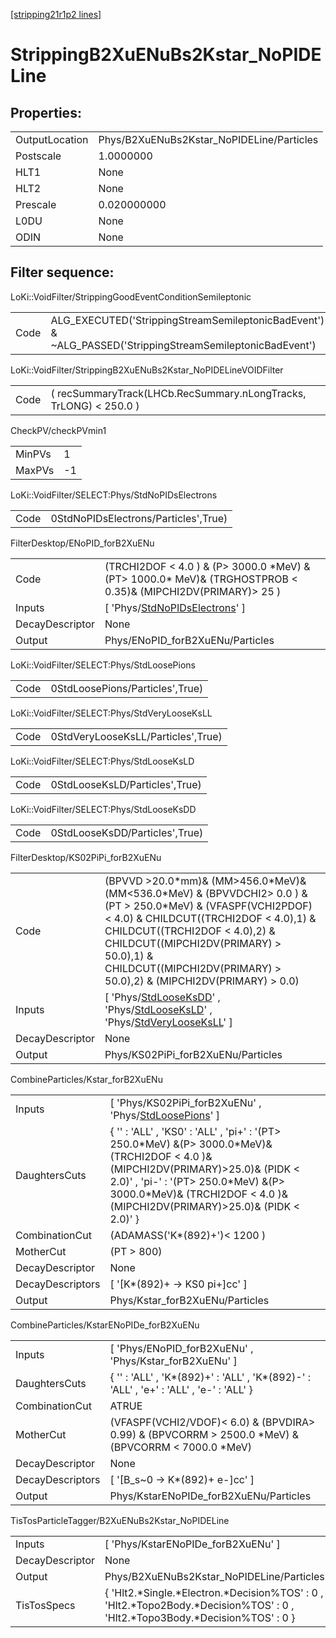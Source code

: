 [[stripping21r1p2 lines]](./stripping21r1p2-index)

# StrippingB2XuENuBs2Kstar_NoPIDELine

## Properties:

|                |                                           |
|----------------|-------------------------------------------|
| OutputLocation | Phys/B2XuENuBs2Kstar_NoPIDELine/Particles |
| Postscale      | 1.0000000                                 |
| HLT1           | None                                      |
| HLT2           | None                                      |
| Prescale       | 0.020000000                               |
| L0DU           | None                                      |
| ODIN           | None                                      |

## Filter sequence:

LoKi::VoidFilter/StrippingGoodEventConditionSemileptonic

|      |                                                                                                          |
|------|----------------------------------------------------------------------------------------------------------|
| Code | ALG_EXECUTED('StrippingStreamSemileptonicBadEvent') & ~ALG_PASSED('StrippingStreamSemileptonicBadEvent') |

LoKi::VoidFilter/StrippingB2XuENuBs2Kstar_NoPIDELineVOIDFilter

|      |                                                                   |
|------|-------------------------------------------------------------------|
| Code | ( recSummaryTrack(LHCb.RecSummary.nLongTracks, TrLONG) \< 250.0 ) |

CheckPV/checkPVmin1

|        |     |
|--------|-----|
| MinPVs | 1   |
| MaxPVs | -1  |

LoKi::VoidFilter/SELECT:Phys/StdNoPIDsElectrons

|      |                                      |
|------|--------------------------------------|
| Code | 0StdNoPIDsElectrons/Particles',True) |

FilterDesktop/ENoPID_forB2XuENu

|                 |                                                                                                                   |
|-----------------|-------------------------------------------------------------------------------------------------------------------|
| Code            | (TRCHI2DOF \< 4.0 ) & (P\> 3000.0 \*MeV) & (PT\> 1000.0\* MeV)& (TRGHOSTPROB \< 0.35)& (MIPCHI2DV(PRIMARY)\> 25 ) |
| Inputs          | [ 'Phys/[StdNoPIDsElectrons](./stripping21r1p2-commonparticles-stdnopidselectrons)' ]                           |
| DecayDescriptor | None                                                                                                              |
| Output          | Phys/ENoPID_forB2XuENu/Particles                                                                                  |

LoKi::VoidFilter/SELECT:Phys/StdLoosePions

|      |                                 |
|------|---------------------------------|
| Code | 0StdLoosePions/Particles',True) |

LoKi::VoidFilter/SELECT:Phys/StdVeryLooseKsLL

|      |                                    |
|------|------------------------------------|
| Code | 0StdVeryLooseKsLL/Particles',True) |

LoKi::VoidFilter/SELECT:Phys/StdLooseKsLD

|      |                                |
|------|--------------------------------|
| Code | 0StdLooseKsLD/Particles',True) |

LoKi::VoidFilter/SELECT:Phys/StdLooseKsDD

|      |                                |
|------|--------------------------------|
| Code | 0StdLooseKsDD/Particles',True) |

FilterDesktop/KS02PiPi_forB2XuENu

|                 |                                                                                                                                                                                                                                                                                                                    |
|-----------------|--------------------------------------------------------------------------------------------------------------------------------------------------------------------------------------------------------------------------------------------------------------------------------------------------------------------|
| Code            | (BPVVD \>20.0\*mm)& (MM\>456.0\*MeV)&(MM\<536.0\*MeV) & (BPVVDCHI2\> 0.0 ) & (PT \> 250.0\*MeV) & (VFASPF(VCHI2PDOF) \< 4.0) & CHILDCUT((TRCHI2DOF \< 4.0),1) & CHILDCUT((TRCHI2DOF \< 4.0),2) & CHILDCUT((MIPCHI2DV(PRIMARY) \> 50.0),1) & CHILDCUT((MIPCHI2DV(PRIMARY) \> 50.0),2) & (MIPCHI2DV(PRIMARY) \> 0.0) |
| Inputs          | [ 'Phys/[StdLooseKsDD](./stripping21r1p2-commonparticles-stdlooseksdd)' , 'Phys/[StdLooseKsLD](./stripping21r1p2-commonparticles-stdlooseksld)' , 'Phys/[StdVeryLooseKsLL](./stripping21r1p2-commonparticles-stdverylooseksll)' ]                                                                                |
| DecayDescriptor | None                                                                                                                                                                                                                                                                                                               |
| Output          | Phys/KS02PiPi_forB2XuENu/Particles                                                                                                                                                                                                                                                                                 |

CombineParticles/Kstar_forB2XuENu

|                  |                                                                                                                                                                                                                                                                  |
|------------------|------------------------------------------------------------------------------------------------------------------------------------------------------------------------------------------------------------------------------------------------------------------|
| Inputs           | [ 'Phys/KS02PiPi_forB2XuENu' , 'Phys/[StdLoosePions](./stripping21r1p2-commonparticles-stdloosepions)' ]                                                                                                                                                       |
| DaughtersCuts    | { '' : 'ALL' , 'KS0' : 'ALL' , 'pi+' : '(PT\> 250.0\*MeV) &(P\> 3000.0\*MeV)& (TRCHI2DOF \< 4.0 )& (MIPCHI2DV(PRIMARY)\>25.0)& (PIDK \< 2.0)' , 'pi-' : '(PT\> 250.0\*MeV) &(P\> 3000.0\*MeV)& (TRCHI2DOF \< 4.0 )& (MIPCHI2DV(PRIMARY)\>25.0)& (PIDK \< 2.0)' } |
| CombinationCut   | (ADAMASS('K\*(892)+')\< 1200 )                                                                                                                                                                                                                                   |
| MotherCut        | (PT \> 800)                                                                                                                                                                                                                                                      |
| DecayDescriptor  | None                                                                                                                                                                                                                                                             |
| DecayDescriptors | [ '[K\*(892)+ -\> KS0 pi+]cc' ]                                                                                                                                                                                                                              |
| Output           | Phys/Kstar_forB2XuENu/Particles                                                                                                                                                                                                                                  |

CombineParticles/KstarENoPIDe_forB2XuENu

|                  |                                                                                                         |
|------------------|---------------------------------------------------------------------------------------------------------|
| Inputs           | [ 'Phys/ENoPID_forB2XuENu' , 'Phys/Kstar_forB2XuENu' ]                                                |
| DaughtersCuts    | { '' : 'ALL' , 'K\*(892)+' : 'ALL' , 'K\*(892)-' : 'ALL' , 'e+' : 'ALL' , 'e-' : 'ALL' }                |
| CombinationCut   | ATRUE                                                                                                   |
| MotherCut        | (VFASPF(VCHI2/VDOF)\< 6.0) & (BPVDIRA\> 0.99) & (BPVCORRM \> 2500.0 \*MeV) & (BPVCORRM \< 7000.0 \*MeV) |
| DecayDescriptor  | None                                                                                                    |
| DecayDescriptors | [ '[B_s~0 -\> K\*(892)+ e-]cc' ]                                                                    |
| Output           | Phys/KstarENoPIDe_forB2XuENu/Particles                                                                  |

TisTosParticleTagger/B2XuENuBs2Kstar_NoPIDELine

|                 |                                                                                                                                   |
|-----------------|-----------------------------------------------------------------------------------------------------------------------------------|
| Inputs          | [ 'Phys/KstarENoPIDe_forB2XuENu' ]                                                                                              |
| DecayDescriptor | None                                                                                                                              |
| Output          | Phys/B2XuENuBs2Kstar_NoPIDELine/Particles                                                                                         |
| TisTosSpecs     | { 'Hlt2.\*Single.\*Electron.\*Decision%TOS' : 0 , 'Hlt2.\*Topo2Body.\*Decision%TOS' : 0 , 'Hlt2.\*Topo3Body.\*Decision%TOS' : 0 } |
